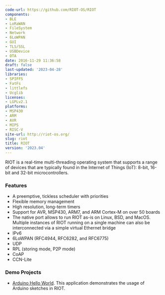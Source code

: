 ```yaml
---
code-url: https://github.com/RIOT-OS/RIOT
components:
- BLE
- LoRaWAN
- FileSystem
- Network
- 6LoWPAN
- GUI
- TLS/SSL
- USBDevice
- OTA
date: 2016-11-29 11:36:58
draft: false
last-updated: '2023-04-28'
libraries:
- SPIFFS
- FatFs
- littlefs
- Ucglib
licenses:
- LGPLv2.1
platforms:
- MSP430
- ARM
- AVR
- MIPS
- RISC-V
site-url: http://riot-os.org/
slug: riot
title: RIOT
version: '2023.04'
---
```

RIOT is a real-time multi-threading operating system that supports a range of devices that are typically found in the Internet of Things (IoT): 8-bit, 16-bit and 32-bit microcontrollers.

<!--more-->

### Features
- A preemptive, tickless scheduler with priorities
- Flexible memory management
- High resolution, long-term timers
- Support for AVR, MSP430, ARM7, and ARM Cortex-M on over 50 boards
- The native port allows to run RIOT as-is on Linux, BSD, and MacOS. Multiple instances of RIOT running on a single machine can also be interconnected via a simple virtual Ethernet bridge
- IPv6
- 6LoWPAN (RFC4944, RFC6282, and RFC6775)
- UDP
- RPL (storing mode, P2P mode)
- CoAP
- CCN-Lite


### Demo Projects
- [Arduino Hello World](https://github.com/RIOT-OS/RIOT/tree/master/examples/arduino_hello-world). This application demonstrates the usage of Arduino sketches in RIOT.
